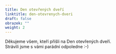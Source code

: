 ```yaml
---
title: Den otevřených dveří
linktitle: den-otevrenych-dveri
draft: false
obrazek: ""
weight: 2
---
```

Děkujeme všem, kteří přišli na Den otevřených dveří. \
Strávili jsme s vámi parádní odpoledne :-)

![]()